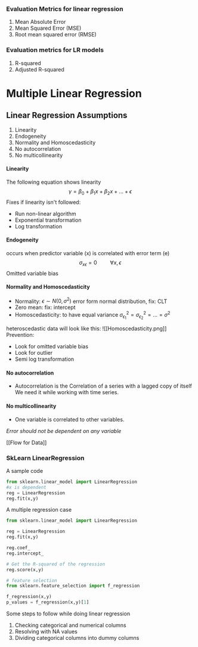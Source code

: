---
---

### Evaluation Metrics for linear regression
1. Mean Absolute Error
2. Mean Squared Error (MSE)
3. Root mean squared error (RMSE)

### Evaluation metrics for LR models
1. R-squared
2. Adjusted R-squared

###
# Multiple Linear Regression

## Linear Regression Assumptions
1.  Linearity
2.  Endogeneity
3.  Normality and Homoscedasticity
4.  No autocorrelation
5.  No multicollinearity

#### Linearity
The following equation shows linearity
$$ \gamma =\beta_0 + \beta_1x + \beta_2x + ... + \epsilon $$
Fixes if linearity isn't followed:
-   Run non-linear algorithm
-   Exponential transformation
-   Log transformation

#### Endogeneity
occurs when predictor variable (x) is correlated with error term (e)
$$ \sigma_{x\epsilon} =0 \hspace{1cm}\forall x,\epsilon $$
Omitted variable bias

#### Normality and Homoscedasticity
-   Normality: $\epsilon \sim N(0,\sigma^2)$ error form normal distribution, fix: CLT
-   Zero mean: fix: intercept
-   Homoscedasticity: to have equal variance $\sigma_{\epsilon_1}^2 = \sigma_{\epsilon_2}^2 = ... =\sigma^2$

heteroscedastic data will look like this:
![[Homoscedasticity.png]]
Prevention:
-   Look for omitted variable bias
-   Look for outlier
-   Semi log transformation

#### No autocorrelation
- Autocorrelation is the Correlation of a series with a lagged copy of itself We need it while working with time series.

#### No multicollinearity
- One variable is correlated to other variables.

*Error should not be dependent on any variable*

[[Flow for Data]]


### SkLearn LinearRegression

A sample code
```python
from sklearn.linear_model import LinearRegression
#x is dependent
reg = LinearRegression
reg.fit(x,y)
```

A multiple regression case
```python
from sklearn.linear_model import LinearRegression

reg = LinearRegression
reg.fit(x,y)

reg.coef_
reg.intercept_

# Get the R-squared of the regression
reg.score(x,y)

# feature selection
from sklearn.feature_selection import f_regression

f_regression(x,y)
p_values = f_regression(x,y)[1]

```

Some steps to follow while doing linear regression
1. Checking categorical and numerical columns
2. Resolving with NA values
3. Dividing categorical columns into dummy columns
